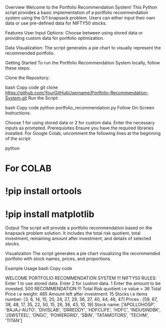 Overview
Welcome to the Portfolio Recommendation System! This Python script provides a basic implementation of a portfolio recommendation system using the 0/1 knapsack problem. Users can either input their own data or use pre-defined data for NIFTY50 stocks.

Features
User Input Options: Choose between using stored data or providing custom data for portfolio optimization.

Data Visualization: The script generates a pie chart to visually represent the recommended portfolio.

Getting Started
To run the Portfolio Recommendation System locally, follow these steps:

Clone the Repository:

bash
Copy code
git clone https://github.com/YourGitHubUsername/Portfolio-Recommendation-System.git
Run the Script:

bash
Copy code
python portfolio_recommendation.py
Follow On-Screen Instructions:

Choose 1 for using stored data or 2 for custom data.
Enter the necessary inputs as prompted.
Prerequisites
Ensure you have the required libraries installed. For Google Colab, uncomment the following lines at the beginning of the script:

python

# For COLAB
# !pip install ortools
# !pip install matplotlib
Output
The script will provide a portfolio recommendation based on the knapsack problem solution. It includes the total risk quotient, total investment, remaining amount after investment, and details of selected stocks.

Visualization
The script generates a pie chart visualizing the recommended portfolio with stock names, prices, and proportions.

Example Usage
bash
Copy code

WELCOME PORTFOLIO RECOMMENDATION SYSTEM !!!
NIFTY50 
RULES: 
 Enter 1 to use stored data. 
 Enter 2 for custom data. 
1
Enter the amount to be invested. 
500
RECOMMENDATION !!!
Total  Risk quotient i.e value = 36
Total  Price i.e weight: 485
Amount left after investment: 15
Stocks i.e items number: [3, 6, 14, 15, 20, 24, 27, 29, 36, 37, 40, 44, 46, 47]
Prices :  [59, 67, 38, 48, 17, 35, 22, 50, 15, 26, 36, 43, 10, 19]
Stock name: ['APOLLOHOSP', 'BAJAJ-AUTO', 'DIVISLAB', 'DRREDDY', 'HDFCLIFE', 'HDFC', 'INDUSINDBK', 'JSWSTEEL', 'ONGC', 'POWERGRID', 'SBIN', 'TATAMOTORS', 'TECHM', 'TITAN']
